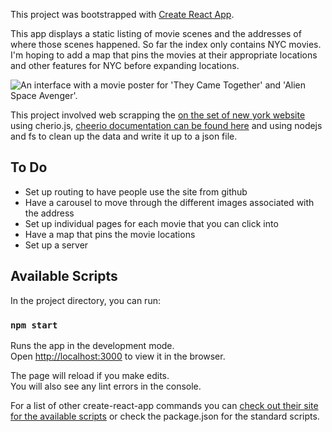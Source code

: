 This project was bootstrapped with [Create React App](https://github.com/facebook/create-react-app).

This app displays a static listing of movie scenes and the addresses of where those scenes happened. So far the index only contains NYC movies. I'm hoping to add a map that pins the movies at their appropriate locations and other features for NYC before expanding locations.

![An interface with a movie poster for 'They Came Together' and 'Alien Space Avenger'.](https://drive.google.com/uc?id=1va_7ww0DiL4rbk353FjM4p-JwnOwj7So)

This project involved web scrapping the [on the set of new york website](http://onthesetofnewyork.com/home.html) using cherio.js, [cheerio documentation can be found here](https://cheerio.js.org/) and using nodejs and fs to clean up the data and write it up to a json file.

## To Do
* Set up routing to have people use the site from github
* Have a carousel to move through the different images associated with the address
* Set up individual pages for each movie that you can click into
* Have a map that pins the movie locations
* Set up a server

## Available Scripts

In the project directory, you can run:

### `npm start`

Runs the app in the development mode.<br />
Open [http://localhost:3000](http://localhost:3000) to view it in the browser.

The page will reload if you make edits.<br />
You will also see any lint errors in the console.

For a list of other create-react-app commands you can [check out their site for the available scripts](https://create-react-app.dev/docs/available-scripts/) or check the package.json for the standard scripts.